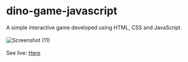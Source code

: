 # dino-game-javascript
A simple interactive game developed using HTML, CSS and JavaScript.
<br><br>
![Screenshot (11)](https://user-images.githubusercontent.com/106731593/213919893-736384c9-4daa-4d01-b293-c9a174333d6f.png)
<br><br>
See live: <a href="https://deshmukh-ankit.github.io/dino-game-javascript/#">Here</a>
